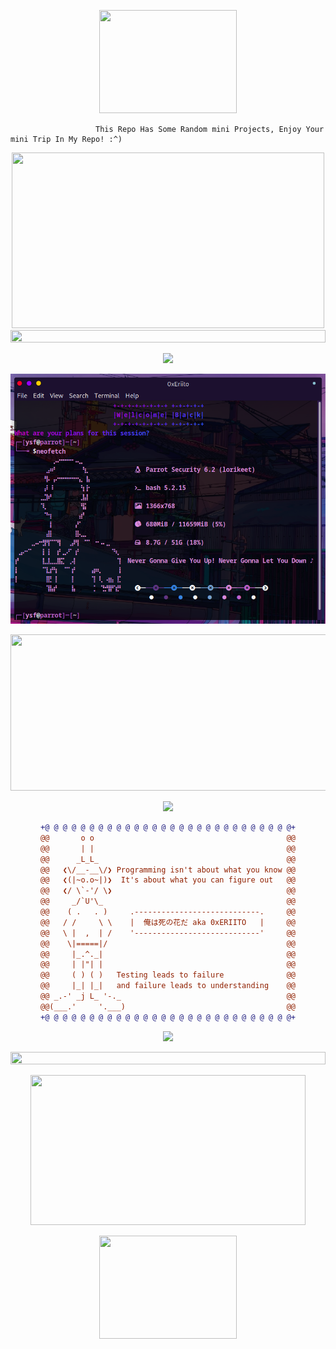 <!--💬GREETINGSTITLE -->
<p align="center">
<img src="https://media1.tenor.com/m/r6E7Ki54jx8AAAAC/welcome.gif" height="165" width="220">

                       This Repo Has Some Random mini Projects, Enjoy Your mini Trip In My Repo! :^)


<!--Gif1-->
<p align="center">
<img src="https://i.gifer.com/Erie.gif" height="281" width="500">

<!--📏LINE-->
<img src="https://i.imgur.com/dBaSKWF.gif" height="20" width="100%">

<!--🖼️SVG BANNER -->
<p align="center">
<img src="https://raw.githubusercontent.com/trinib/trinib/main/images/banner.svg"  width="600">

<!--🔳TERMINAL -->
<p align="center">
<img src="https://github.com/0xEriito/Images/blob/main/MyTerminal.png" width="550" height="400">


<!--📰RSS-->
<p align="center">
<img src="https://iconape.com/wp-content/files/wx/297781/svg/297781.svg" width="550" height="250">

<!--🎨CAPSULE / 🌐WEBSITES: https://github.com/kyechan99/capsule-render -->
<p align="center">
<img src="https://capsule-render.vercel.app/api?type=shark&height=30&section=header&reversal=false&color=0:b579da,100:79da7f">

<!--🤖ASCIIART / 🌐WEBSITES: https://asciiart.website/ & https://github.com/github/markup/issues/1440#issuecomment-803889380 -->

<div align="center">
  
```diff
+@ @ @ @ @ @ @ @ @ @ @ @ @ @ @ @ @ @ @ @ @ @ @ @ @ @ @ @+
@@       o o                                           @@
@@       | |                                           @@
@@      _L_L_                                          @@
@@   ❮\/__-__\/❯ Programming isn't about what you know @@
@@   ❮(|~o.o~|)❯  It's about what you can figure out   @@
@@   ❮/ \`-'/ \❯                                       @@
@@     _/`U'\_                                         @@
@@    ( .   . )     .----------------------------.     @@
@@   / /     \ \    |  俺は死の花だ aka 0xERIITO   |     @@
@@   \ |  ,  | /    '----------------------------'     @@
@@    \|=====|/                                        @@
@@     |_.^._|                                         @@
@@     | |"| |                                         @@
@@     ( ) ( )   Testing leads to failure              @@
@@     |_| |_|   and failure leads to understanding    @@
@@ _.-' _j L_ '-._                                     @@
@@(___.'     '.___)                                    @@
+@ @ @ @ @ @ @ @ @ @ @ @ @ @ @ @ @ @ @ @ @ @ @ @ @ @ @ @+
```
  
</div>
  
<!--🎨CAPSULE / 🌐WEBSITES: https://github.com/kyechan99/capsule-render -->
<p align="center">
<img src="https://capsule-render.vercel.app/api?type=shark&height=30&section=footer&reversal=false&color=0:b579da,100:79da7f">

<!--💬🃏FUNFACT / 🌐https://github.com/siddharth2016/quote-readme#update-your-readme -->
<p align="center">

<!--📏LINE-->
<p align="center">
<img src="https://i.imgur.com/dBaSKWF.gif" height="20" width="100%">
<!--ENDS_HERE_QUOTE_README-->
<p align="center">
<img src="https://2img.net/h/www9.0zz0.com/2011/06/21/11/792632456.gif" height="240" width="440">

<p align="center">
<img src="https://static.vecteezy.com/system/resources/thumbnails/040/154/249/large/qatar-and-sudan-flags-together-seamless-looping-background-looped-cloth-waving-slow-motion-3d-rendering-free-video.jpg" height="165" width="220">
